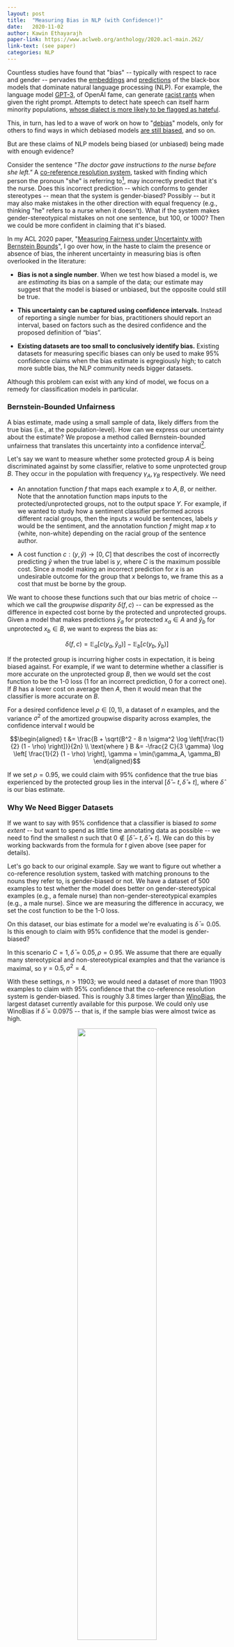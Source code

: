 ```yaml
---
layout: post
title:  "Measuring Bias in NLP (with Confidence!)"
date:   2020-11-02
author: Kawin Ethayarajh 
paper-link: https://www.aclweb.org/anthology/2020.acl-main.262/
link-text: (see paper)
categories: NLP
---
```

Countless studies have found that "bias" -- typically with respect to race and gender -- pervades the [embeddings](https://arxiv.org/abs/1904.03310) and [predictions](https://arxiv.org/abs/1804.09301) of the black-box models that dominate natural language processing (NLP). For example, the language model [GPT-3](https://en.wikipedia.org/wiki/GPT-3), of OpenAI fame, can generate [racist rants]((https://www.technologyreview.com/2020/10/23/1011116/chatbot-gpt3-openai-facebook-google-safety-fix-racist-sexist-language-ai/)) when given the right prompt. Attempts to detect hate speech can itself harm minority populations, [whose dialect is more likely to be flagged as hateful](https://www.aclweb.org/anthology/P19-1163.pdf).

This, in turn, has led to a wave of work on how to "[debias](http://papers.nips.cc/paper/6228-man-is-to-computer-programmer-as-woman-is-to-homemaker-d)" models, only for others to find ways in which debiased models [are still biased](https://arxiv.org/abs/1903.03862), and so on.

But are these claims of NLP models being biased (or unbiased) being made with enough evidence? 

Consider the sentence _"The doctor gave instructions to the nurse before she left."_ A [co-reference resolution system](https://en.wikipedia.org/wiki/Coreference#Coreference_resolution), tasked with finding which person the pronoun "she" is referring to[^1], may incorrectly predict that it's the nurse. Does this incorrect prediction -- which conforms to gender stereotypes -- mean that the system is gender-biased? Possibly -- but it may also make mistakes in the other direction with equal frequency (e.g., thinking "he" refers to a nurse when it doesn't). What if the system makes gender-stereotypical mistakes on not one sentence, but 100, or 1000? Then we could be more confident in claiming that it's biased.

In my ACL 2020 paper, "[Measuring Fairness under Uncertainty with Bernstein Bounds](https://www.aclweb.org/anthology/2020.acl-main.262/)", I go over how, in the haste to claim the presence or absence of bias, the inherent uncertainty in measuring bias is often overlooked in the literature:

- **Bias is not a single number**. When we test how biased a model is, we are *estimating* its bias on a sample of the data; our estimate may suggest that the model is biased or unbiased, but the opposite could still be true.

- **This uncertainty can be captured using confidence intervals.** Instead of reporting a single number for bias, practitioners should report an interval, based on factors such as the desired confidence and the proposed definition of “bias”.

- **Existing datasets are too small to conclusively identify bias.** Existing datasets for measuring specific biases can only be used to make 95% confidence claims when the bias estimate is egregiously high; to catch more subtle bias, the NLP community needs bigger datasets.

Although this problem can exist with any kind of model, we focus on a remedy for classification models in particular.


### Bernstein-Bounded Unfairness

A bias estimate, made using a small sample of data, likely differs from the true bias (i.e., at the population-level). How can we express our uncertainty about the estimate? We propose a method called Bernstein-bounded unfairness that translates this uncertainty into a confidence interval[^2].

Let's say we want to measure whether some protected group $A$ is being discriminated against by some classifier, relative to some unprotected group $B$. They occur in the population with frequency $\gamma_A, \gamma_B$ respectively. We need

- An annotation function $f$ that maps each example $x$ to $A, B,$ or neither. Note that the annotation function maps inputs to the protected/unprotected groups, not to the output space $Y$. For example, if we wanted to study how a sentiment classifier performed across different racial groups, then the inputs $x$ would be sentences, labels $y$ would be the sentiment, and the annotation function $f$ might map $x$ to \{white, non-white\} depending on the racial group of the sentence author.

- A cost function $c : (y, \hat{y}) \to [0,C]$ that describes the cost of incorrectly predicting $\hat{y}$ when the true label is $y$, where $C$ is the maximum possible cost. Since a model making an incorrect prediction for $x$ is an undesirable outcome for the group that $x$ belongs to, we frame this as a cost that must be borne by the group.

We want to choose these functions such that our bias metric of choice -- which we call the *groupwise disparity* $\delta(f,c)$ -- can be expressed as the difference in expected cost borne by the protected and unprotected groups. Given a model that makes predictions $\hat{y}_a$ for protected $x_a \in A$ and $\hat{y}_b$ for unprotected $x_b \in B$, we want to express the bias as:

$$\delta(f,c) = \mathbb{E}_a[c(y_a, \hat{y}_a)] - \mathbb{E}_b[c(y_b, \hat{y}_b)]$$

If the protected group is incurring higher costs in expectation, it is being biased against. For example, if we want to determine whether a classifier is more accurate on the unprotected group $B$, then we would set the cost function to be the 1-0 loss (1 for an incorrect prediction, 0 for a correct one). If $B$ has a lower cost on average then $A$, then it would mean that the classifier is more accurate on $B$.

For a desired confidence level $\rho \in [0,1)$, a dataset of $n$ examples, and the variance $\sigma^2$ of the amortized groupwise disparity across examples, the confidence interval $t$ would be 

$$\begin{aligned}
t &= \frac{B + \sqrt{B^2 - 8 n \sigma^2 \log \left[\frac{1}{2} (1 - \rho) \right]}}{2n} \\
\text{where } B &= -\frac{2 C}{3 \gamma} \log \left[ \frac{1}{2} (1 - \rho) \right],  \gamma = \min(\gamma_A, \gamma_B)
\end{aligned}$$

If we set $\rho = 0.95$, we could claim with 95% confidence that the true bias experienced by the protected group lies in the interval $[ \hat{\delta} - t, \hat{\delta} + t]$, where $\hat{\delta}$ is our bias estimate.


### Why We Need Bigger Datasets 

If we want to say with 95% confidence that a classifier is biased *to some extent* -- but want to spend as little time annotating data as possible -- we need to find the smallest $n$ such that $0 \not\in [ \hat{\delta} - t, \hat{\delta} + t]$. We can do this by working backwards from the formula for $t$ given above (see paper for details).

Let's go back to our original example. Say we want to figure out whether a co-reference resolution system, tasked with matching pronouns to the nouns they refer to, is gender-biased or not. We have a dataset of 500 examples to test whether the model does better on gender-stereotypical examples (e.g., a female nurse) than non-gender-stereotypical examples (e.g., a male nurse). Since we are measuring the difference in accuracy, we set the cost function to be the 1-0 loss.

On this dataset, our bias estimate for a model we're evaluating is $\bar{\delta} = 0.05$. Is this enough to claim with 95% confidence that the model is gender-biased?

In this scenario $C = 1, \bar{\delta} = 0.05, \rho = 0.95$. We assume that there are equally many stereotypical and non-stereotypical examples and that the variance is maximal, so $\gamma = 0.5, \sigma^2 = 4$. 

With these settings, $n > 11903$; we would need a dataset of more than 11903 examples to claim with 95% confidence that the co-reference resolution system is gender-biased. This is roughly 3.8 times larger than [WinoBias](https://arxiv.org/abs/1804.06876), the largest dataset currently available for this purpose. We could only use WinoBias if $\bar{\delta} = 0.0975$ -- that is, if the sample bias were almost twice as high.

<p align="center">
	<img src="{{ site.url }}/blog/assets/bbu_3.png" style="width: 60%">
    <figcaption>As seen above, the WinoBias dataset cannot be used to make claims of bias with 95% confidence unless the sample bias is egregiously high.</figcaption>
</p>


### Conclusion

In the haste to claim the presence or absence of bias in models, the uncertainty in estimating bias is often overlooked in the literature. A model's bias is often thought of as a single number, even though this number is ultimately an estimate and not the final word on whether the model is or is not biased.

We proposed a method called Bernstein-bounded unfairness for capturing this uncertainty using confidence intervals. To faithfully reflect the range of possible conclusions, we recommend that NLP practitioners measuring bias not only report their bias estimate but also this confidence interval.

What if we want to catch more subtle bias? Although it may be possible to derive tighter confidence intervals, what we really need are larger bias-specific datasets. The datasets we currently have are undoubtedly helpful, but they need to be much larger in order to diagnose biases with confidence.


If you found this post useful, you can cite our paper as follows:

	@inproceedings{ethayarajh-2020-classifier,
    title = "Is Your Classifier Actually Biased? Measuring Fairness under Uncertainty with Bernstein Bounds",
    author = "Ethayarajh, Kawin",
    booktitle = "Proceedings of the 58th Annual Meeting of the Association for Computational Linguistics",
    month = jul,
    year = "2020",
    address = "Online",
    publisher = "Association for Computational Linguistics",
    url = "https://www.aclweb.org/anthology/2020.acl-main.262",
    doi = "10.18653/v1/2020.acl-main.262",
    pages = "2914--2919",
	}



##### Acknowledgements

<p class="small-text"> 
Many thanks to Krishnapriya Vishnubhotla and Kaitlyn Zhou for their feedback on this blog post! 
</p>


##### Footnotes

[^1]: The goal of coreference resolution more broadly is to find all expressions that refer to the same entity in a text. For example, in "I gave my mother Sally a gift for her birthday.", the terms "my mother", "Sally", and "her" all refer to the same entity.

[^2]: We use [Bernstein's inequality](https://en.wikipedia.org/wiki/Bernstein_inequalities_(probability_theory)) to derive the confidence intervals, hence the name Bernstein-bounded unfairness. This inequality tells us with what probability the average of $n$ independent random variables will be within a constant $t$ of their true mean $\mu$.

